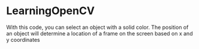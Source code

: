 # LearningOpenCV
With this code, you can select an object with a solid color. The position of an object will determine a location of a frame on the screen based on x and y coordinates

